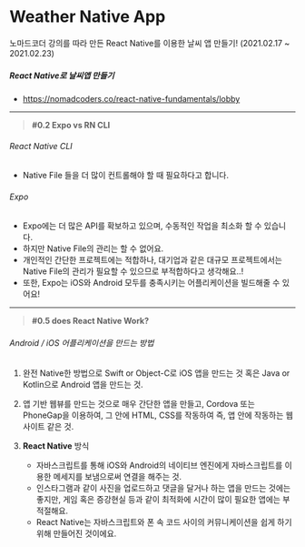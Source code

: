 # Weather Native App

노마드코더 강의를 따라 만든 React Native를 이용한 날씨 앱 만들기! (2021.02.17 ~ 2021.02.23)

##### React Native로 날씨앱 만들기

- https://nomadcoders.co/react-native-fundamentals/lobby

---

> **#0.2 Expo vs RN CLI**

###### React Native CLI

- Native File 들을 더 많이 컨트롤해야 할 때 필요하다고 합니다.

###### Expo

- Expo에는 더 많은 API를 확보하고 있으며, 수동적인 작업을 최소화 할 수 있습니다.
- 하지만 Native File의 관리는 할 수 없어요.
- 개인적인 간단한 프로젝트에는 적합하나, 대기업과 같은 대규모 프로젝트에서는
  Native File의 관리가 필요할 수 있으므로 부적합하다고 생각해요..!
- 또한, Expo는 iOS와 Android 모두를 충족시키는 어플리케이션을 빌드해줄 수 있어요!

---

> **#0.5 does React Native Work?**

###### Android / iOS 어플리케이션을 만드는 방법

1. 완전 Native한 방법으로 Swift or Object-C로 iOS 앱을 만드는 것 혹은 Java or Kotlin으로 Android 앱을 만드는 것.
2. 앱 기반 웹뷰를 만드는 것으로 매우 간단한 앱을 만들고, Cordova 또는 PhoneGap을 이용하여, 그 안에 HTML, CSS를 작동하여 즉, 앱 안에 작동하는 웹사이트 같은 것.
3. **React Native** 방식

   - 자바스크립트를 통해 iOS와 Android의 네이티브 엔진에게 자바스크립트를 이용한 메세지를 보냄으로써 연결을 해주는 것.
   - 인스타그램과 같이 사진을 업로드하고 댓글을 달거나 하는 앱을 만드는 것에는 좋지만, 게임 혹은 증강현실 등과 같이 최적화에 시간이 많이 필요한 앱에는 부적절해요.
   - React Native는 자바스크립트와 폰 속 코드 사이의 커뮤니케이션을 쉽게 하기 위해 만들어진 것이에요.
